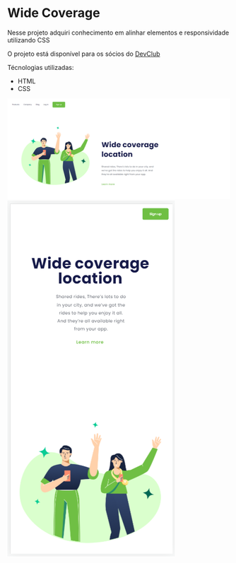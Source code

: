 # Wide Coverage

Nesse projeto adquiri conhecimento em alinhar elementos e responsividade utilizando CSS

O projeto está disponível para os sócios do <a href="https://rodolfomori.com.br/devclub/"> DevClub </a>

Técnologias utilizadas:
- HTML
- CSS

<img src="img/desktop.png" />

<img src="img/mobile.png" />
